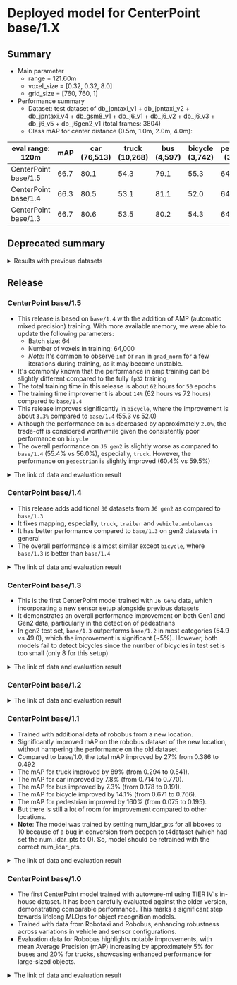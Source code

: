 # Deployed model for CenterPoint base/1.X
## Summary

- Main parameter
  - range = 121.60m
  - voxel_size = [0.32, 0.32, 8.0]
  - grid_size = [760, 760, 1]
- Performance summary
  - Dataset: test dataset of db_jpntaxi_v1 + db_jpntaxi_v2 + db_jpntaxi_v4 + db_gsm8_v1 + db_j6_v1 + db_j6_v2 + db_j6_v3 + db_j6_v5 + db_j6gen2_v1 (total frames: 3804)
  - Class mAP for center distance (0.5m, 1.0m, 2.0m, 4.0m):

| eval range: 120m         | mAP  | car <br> (76,513) | truck <br> (10,268) | bus <br> (4,597) | bicycle <br> (3,742) | pedestrian <br> (30,521) |
| -------------------------| ---- | ----------------- | ------------------- | ---------------- | -------------------- | ------------------------ |
| CenterPoint base/1.5     | 66.7 | 80.1              | 54.3                | 79.1             | 55.3                 | 64.3                     |
| CenterPoint base/1.4     | 66.3 | 80.5              | 53.1                | 81.1             | 52.0                 | 64.7                     |
| CenterPoint base/1.3     | 66.7 | 80.6              | 53.5                | 80.2             | 54.3                 | 64.6                     |

## Deprecated summary
<details>
<summary> Results with previous datasets </summary>

- Dataset: test dataset of db_jpntaxi_v1 + db_jpntaxi_v2 + db_jpntaxi_v4 + db_gsm8_v1 + db_j6_v1 + db_j6_v2 + db_j6_v3 + db_j6_v5 (total frames: 3083)
- Class mAP for center distance (0.5m, 1.0m, 2.0m, 4.0m):

| eval range: 120m     | mAP  | car <br> (49,507) | truck <br> (9,474) | bus <br> (3,394) | bicycle <br> (3,734) | pedestrian <br> (26,778) |
| -------------------- | ---- | ------------------ | -------------------- | ----------------- | --------------------- | ------------------------- |
| CenterPoint base/1.2 | 65.7 | 77.2               | 54.7                 | 77.9              | 53.7                  | 64.9    |
| CenterPoint base/1.1 | 64.2 | 77.0               | 52.8                 | 76.7              | 51.9                  | 62.7    |
| CenterPoint base/1.0 | 62.6 | 75.2               | 47.4                 | 74.7              | 52.0                  | 63.9    |

</details>

## Release

### CenterPoint base/1.5
- This release is based on `base/1.4` with the addition of AMP (automatic mixed precision) training. With more available memory, we were able to update the following parameters:
  - Batch size: 64  
  - Number of voxels in training: 64,000  
  - *Note*: It's common to observe `inf` or `nan` in `grad_norm` for a few iterations during training, as it may become unstable.
- It's commonly known that the performance in amp training can be slightly different compared to the fully `fp32` training
- The total training time in this release is about `62` hours for `50` epochs
- The training time improvement is about `14%` (62 hours vs 72 hours) compared to `base/1.4`
- This release improves significantly in `bicycle`, where the improvement is about `3.3%` compared to `base/1.4` (55.3 vs 52.0)
- Although the performance on `bus` decreased by approximately `2.0%`, the trade-off is considered worthwhile given the consistently poor performance on `bicycle`
- The overall performance on `J6 gen2` is slightly worse as compared to `base/1.4` (55.4% vs 56.0%), especially, `truck`. However, the performance on `pedestrian` is slightly improved (60.4% vs 59.5%)

<details>
<summary> The link of data and evaluation result </summary>

- Evaluation result with db_jpntaxi_v1 + db_jpntaxi_v2 + db_jpntaxi_v4 + db_gsm8_v1 + db_j6_v1 + db_j6_v2 + db_j6_v3 + db_j6_v5 + db_j6gen2_v1 (total frames: 3804):

| Eval range = 120m  | mAP  | car  | truck | bus  | bicycle | pedestrian |
| ------------------ | ---- | ---- | ----- | ---- | ------- | ---------- |
| base/1.5           | 66.7 | 80.1 | 54.3  | 79.1 | 55.3    | 64.3       |
| base/1.4           | 66.3 | 80.5 | 53.1  | 81.1 | 52.0    | 64.7       |
| base/1.3           | 66.7 | 80.6 | 53.5  | 80.2 | 54.3    | 64.6       |

- Evaluation result with db_j6gen2_v1 (total frames: 721):

| Eval range = 120m  | mAP  | car  | truck | bus  | bicycle | pedestrian |
| ------------------ | ---- | ---- | ----- | ---- | ------- | ---------- |
| base/1.5           | 55.4 | 85.8 | 46.1  | 85.0 | 0.0     | 60.4       |
| base/1.4           | 56.0 | 86.5 | 48.3  | 85.4 | 0.2     | 59.5       |
| base/1.3           | 54.9 | 86.3 | 46.0  | 84.0 | 0.0     | 58.2       |

- Model
  - Training dataset: DB JPNTAXI v1.0 + DB JPNTAXI v2.0 + DB JPNTAXI v4.0 + DB GSM8 v1.0 + DB J6 v1.0 + DB J6 v2.0 + DB J6 v3.0 + DB J6 v5.0 + DB J6 Gen2 v1.0 (total frames: 49,605)
  - [Config file path](https://github.com/tier4/AWML/blob/1e76dba5bc26cc664dcaff10b9d407ddd0a0be41/autoware_ml/configs/detection3d/dataset/t4dataset/base.py)
  - Deployed onnx model and ROS parameter files [[WebAuto (for internal)]]([WIP](https://evaluation.tier4.jp/evaluation/mlpackages/7156b453-2861-4ae9-b135-e24e48cc9029/releases/151db018-8575-4435-b178-bfaf1e5930f6?project_id=zWhWRzei))
  - Deployed onnx and ROS parameter files [[model-zoo]]
    - [detection_class_remapper.param.yaml](https://download.autoware-ml-model-zoo.tier4.jp/autoware-ml/models/centerpoint/centerpoint/t4base/v1.5/detection_class_remapper.param.yaml)
    - [centerpoint_t4base_ml_package.param.yaml](https://download.autoware-ml-model-zoo.tier4.jp/autoware-ml/models/centerpoint/centerpoint/t4base/v1.5/centerpoint_t4base_ml_package.param.yaml)
    - [deploy_metadata.yaml](https://download.autoware-ml-model-zoo.tier4.jp/autoware-ml/models/centerpoint/centerpoint/t4base/v1.5/deploy_metadata.yaml)
    - [pts_voxel_encoder_centerpoint_t4base.onnx](https://download.autoware-ml-model-zoo.tier4.jp/autoware-ml/models/centerpoint/centerpoint/t4base/v1.5/pts_voxel_encoder.onnx)
    - [pts_backbone_neck_head_centerpoint_t4base.onnx](https://download.autoware-ml-model-zoo.tier4.jp/autoware-ml/models/centerpoint/centerpoint/t4base/v1.5/pts_backbone_neck_head.onnx)
  - Training results [[Google drive (for internal)]](https://drive.google.com/drive/folders/1ToUDUPMLFLiw_lC7MTFLNfVwv-a-U5Tw?usp=drive_link)
  - Training results [model-zoo]
    - [logs.zip](https://download.autoware-ml-model-zoo.tier4.jp/autoware-ml/models/centerpoint/centerpoint/t4base/v1.5/logs.zip)
    - [checkpoint_best.pth](https://download.autoware-ml-model-zoo.tier4.jp/autoware-ml/models/centerpoint/centerpoint/t4base/v1.5/best_NuScenes+metric_T4Metric_mAP_epoch_49.pth)
    - [config.py](https://download.autoware-ml-model-zoo.tier4.jp/autoware-ml/models/centerpoint/centerpoint/t4base/v1.5/second_secfpn_4xb16_121m_base_amp.py)
  - Train time: NVIDIA A100 80GB * 4 * 50 epochs = 2 days and 14 hours
  - Batch size: 4*16 = 64

- Evaluation result with db_jpntaxi_v1 + db_jpntaxi_v2 + db_jpntaxi_v4 + db_gsm8_v1 + db_j6_v1 + db_j6_v2 + db_j6_v3 + db_j6_v5 + db_j6gen2_v1 (total frames: 3804)
  - Total mAP (eval range = 120m): 0.667

| class_name | Count    | mAP  | AP@0.5m | AP@1.0m | AP@2.0m | AP@4.0m |
| -----------| -------  | ---- | ------- | ------- | ------- | ------- |
| car        |  76,513  | 80.1 | 71.9    | 81.1    | 83.3    | 84.2    |
| truck      |  10,268  | 54.3 | 35.0    | 55.1    | 60.7    | 66.7    |
| bus        |   4,597  | 79.1 | 71.3    | 79.8    | 82.0    | 83.4    |
| bicycle    |   3,742  | 55.3 | 54.4    | 55.5    | 55.6    | 55.8    |
| pedestrian |  30,521  | 64.7 | 62.0    | 63.5    | 65.0    | 66.9    |

- Evaluation result with db_j6gen2_v1 (total frames: 721)
  - Total mAP (eval range = 120m): 0.549

| class_name  | Count   | mAP  | AP@0.5m | AP@1.0m | AP@2.0m | AP@4.0m |
| ----------  | ------  | ---- | ------- | ------- | ------- | ------- |
| car         | 26,990  | 86.5 | 80.3    | 86.6    | 89.1    | 90.1    |
| truck       |    779  | 42.9 | 49.6    | 50.4    | 50.4    | 50.5    |
| bus         |  1,203  | 80.3 | 83.7    | 88.6    | 88.6    | 88.8    |
| bicycle     |      8  |  0.2 |  0.2    |  0.2    |  0.2    |  0.2    |
| pedestrian  |   3,743 | 59.5 | 58.0    | 58.7    | 59.9    | 61.2    |

</details>


### CenterPoint base/1.4
- This release adds additional `30` datasets from `J6 gen2` as compared to `base/1.3`
- It fixes mapping, especially, `truck`, `trailer` and `vehicle.ambulances`
- It has better performance compared to `base/1.3` on gen2 datasets in general
- The overall performance is almost similar except `bicycle`, where `base/1.3` is better than `base/1.4`

<details>
<summary> The link of data and evaluation result </summary>

- Evaluation result with db_jpntaxi_v1 + db_jpntaxi_v2 + db_jpntaxi_v4 + db_gsm8_v1 + db_j6_v1 + db_j6_v2 + db_j6_v3 + db_j6_v5 + db_j6gen2_v1 (total frames: 3804):

| Eval range = 120m  | mAP  | car  | truck | bus  | bicycle | pedestrian |
| ------------------ | ---- | ---- | ----- | ---- | ------- | ---------- |
| base/1.4           | 66.3 | 80.5 | 53.1  | 81.1 | 52.0    | 64.7       |
| base/1.3           | 66.7 | 80.6 | 53.5  | 80.2 | 54.3    | 64.6       |

- Evaluation result with db_j6gen2_v1 (total frames: 721):

| Eval range = 120m  | mAP  | car  | truck | bus  | bicycle | pedestrian |
| ------------------ | ---- | ---- | ----- | ---- | ------- | ---------- |
| base/1.4           | 56.0 | 86.5 | 48.3  | 85.4 | 0.2     | 59.5       |
| base/1.3           | 54.9 | 86.3 | 46.0  | 84.0 | 0.0     | 58.2       |

- Model
  - Training dataset: DB JPNTAXI v1.0 + DB JPNTAXI v2.0 + DB JPNTAXI v4.0 + DB GSM8 v1.0 + DB J6 v1.0 + DB J6 v2.0 + DB J6 v3.0 + DB J6 v5.0 + DB J6 Gen2 v1.0 (total frames: 49,605)
  - [Config file path](https://github.com/tier4/AWML/blob/9eae79d9b415738078dca6982cff1bc25fe7530b/autoware_ml/configs/detection3d/dataset/t4dataset/base.py)
  - Deployed onnx model and ROS parameter files [[WebAuto (for internal)]](https://evaluation.tier4.jp/evaluation/mlpackages/7156b453-2861-4ae9-b135-e24e48cc9029/releases/2aab1e91-57cf-467c-96a8-54cc9b914829?project_id=zWhWRzei)
  - Deployed onnx and ROS parameter files [[model-zoo]]
    - [detection_class_remapper.param.yaml](https://download.autoware-ml-model-zoo.tier4.jp/autoware-ml/models/centerpoint/centerpoint/t4base/v1.4/detection_class_remapper.param.yaml)
    - [centerpoint_t4base_ml_package.param.yaml](https://download.autoware-ml-model-zoo.tier4.jp/autoware-ml/models/centerpoint/centerpoint/t4base/v1.4/centerpoint_t4base_ml_package.param.yaml)
    - [deploy_metadata.yaml](https://download.autoware-ml-model-zoo.tier4.jp/autoware-ml/models/centerpoint/centerpoint/t4base/v1.4/deploy_metadata.yaml)
    - [pts_voxel_encoder_centerpoint_t4base.onnx](https://download.autoware-ml-model-zoo.tier4.jp/autoware-ml/models/centerpoint/centerpoint/t4base/v1.4/pts_voxel_encoder.onnx)
    - [pts_backbone_neck_head_centerpoint_t4base.onnx](https://download.autoware-ml-model-zoo.tier4.jp/autoware-ml/models/centerpoint/centerpoint/t4base/v1.4/pts_backbone_neck_head.onnx)
  - Training results [[Google drive (for internal)]](https://drive.google.com/drive/folders/1HrX_sNcMEG5Kods6DMArSOPEwlzqLxxa?usp=drive_link)
  - Training results [model-zoo]
    - [logs.zip](https://download.autoware-ml-model-zoo.tier4.jp/autoware-ml/models/centerpoint/centerpoint/t4base/v1.4/logs.zip)
    - [checkpoint_best.pth](https://download.autoware-ml-model-zoo.tier4.jp/autoware-ml/models/centerpoint/centerpoint/t4base/v1.4/best_NuScenes+metric_T4Metric_mAP_epoch_47.pth)
    - [config.py](https://download.autoware-ml-model-zoo.tier4.jp/autoware-ml/models/centerpoint/centerpoint/t4base/v1.4/second_secfpn_4xb8_121m_base.py)
  - Train time: NVIDIA A100 80GB * 4 * 50 epochs = 3.0 days
  - Batch size: 4*8 = 32

- Evaluation result with db_jpntaxi_v1 + db_jpntaxi_v2 + db_jpntaxi_v4 + db_gsm8_v1 + db_j6_v1 + db_j6_v2 + db_j6_v3 + db_j6_v5 + db_j6gen2_v1 (total frames: 3804)
  - Total mAP (eval range = 120m): 0.667

| class_name | Count    | mAP  | AP@0.5m | AP@1.0m | AP@2.0m | AP@4.0m |
| -----------| -------  | ---- | ------- | ------- | ------- | ------- |
| car        |  76,513  | 80.5 | 72.1    | 81.8    | 83.5    | 84.4    |
| truck      |  10,268  | 53.1 | 35.9    | 53.6    | 58.2    | 64.8    |
| bus        |   4,597  | 81.1 | 72.7    | 81.9    | 84.3    | 85.5    |
| bicycle    |   3,742  | 52.0 | 51.1    | 52.2    | 52.3    | 52.4    |
| pedestrian |  30,521  | 64.7 | 62.6    | 63.9    | 65.2    | 67.1    |

- Evaluation result with db_j6gen2_v1 (total frames: 721)
  - Total mAP (eval range = 120m): 0.56

| class_name  | Count   | mAP  | AP@0.5m | AP@1.0m | AP@2.0m | AP@4.0m |
| ----------  | ------  | ---- | ------- | ------- | ------- | ------- |
| car         | 26,990  | 86.5 | 80.3    | 86.6    | 89.1    | 90.1    |
| truck       |    779  | 48.3 | 42.9    | 49.6    | 50.4    | 50.5    |
| bus         |  1,203  | 85.4 | 80.3    | 83.7    | 88.6    | 88.8    |
| bicycle     |      8  |  0.2 |  0.2    |  0.2    |  0.2    |  0.2    |
| pedestrian  |   3,743 | 59.5 | 58.0    | 58.7    | 59.9    | 61.2    |

</details>

### CenterPoint base/1.3

- This is the first CenterPoint model trained with `J6 Gen2` data, which incorporating a new sensor setup alongside previous datasets
- It demonstrates an overall performance improvement on both Gen1 and Gen2 data, particularly in the detection of pedestrians
- In gen2 test set, `base/1.3` outperforms `base/1.2` in most categories (54.9 vs 49.0), which the improvement is significant (~5%). However, both models fail to detect bicycles since the number of bicycles in test set is too small (only 8 for this setup)

<details>
<summary> The link of data and evaluation result </summary>

- Evaluation result with db_jpntaxi_v1 + db_jpntaxi_v2 + db_jpntaxi_v4 + db_gsm8_v1 + db_j6_v1 + db_j6_v2 + db_j6_v3 + db_j6_v5 + db_j6gen2_v1 (total frames: 3804):

| Eval range = 120m  | mAP  | car  | truck | bus  | bicycle | pedestrian |
| ------------------ | ---- | ---- | ----- | ---- | ------- | ---------- |
| base/1.3           | 66.7 | 80.6 | 53.7  | 80.2 | 54.3    | 64.7       |
| base/1.2           | 65.6 | 78.7 | 52.6  | 79.6 | 53.6    | 63.5       |


- Evaluation result with db_jpntaxi_v1 + db_jpntaxi_v2 + db_jpntaxi_v4 + db_gsm8_v1 + db_j6_v1 + db_j6_v2 + db_j6_v3 + db_j6_v5 (total frames: 3083):

| Eval range = 120m  | mAP  | car  | truck | bus  | bicycle | pedestrian |
| ------------------ | ---- | ---- | ----- | ---- | ------- | ---------- |
| base/1.3           | 66.6 | 78.0 | 54.5  | 79.0 | 55.6    | 65.6       |
| base/1.2           | 65.6 | 78.7 | 52.6  | 79.6 | 53.6    | 63.5       |

- Evaluation result with db_j6gen2_v1 (total frames: 721):

| Eval range = 120m  | mAP  | car  | truck | bus  | bicycle | pedestrian |
| ------------------ | ---- | ---- | ----- | ---- | ------- | ---------- |
| base/1.3           | 54.9 | 86.3 | 46.0  | 84.0 | 0.0     | 58.3       |
| base/1.2           | 49.0 | 82.0 | 28.4  | 83.0 | 0.0     | 51.5       |

- Model
  - Training dataset: DB JPNTAXI v1.0 + DB JPNTAXI v2.0 + DB JPNTAXI v4.0 + DB GSM8 v1.0 + DB J6 v1.0 + DB J6 v2.0 + DB J6 v3.0 + DB J6 v5.0 + DB J6 Gen2 v1.0 (total frames: 49,605)
  - [Config file path](hhttps://github.com/tier4/AWML/blob/ead522b0523afd1227570097d48400a7a085ed93/autoware_ml/configs/detection3d/dataset/t4dataset/base.py)
  - Deployed onnx model and ROS parameter files [[WebAuto (for internal)]](https://evaluation.tier4.jp/evaluation/mlpackages/7156b453-2861-4ae9-b135-e24e48cc9029/releases/9a2bc8ce-e7f1-46d8-a335-9c188d30b2e1?project_id=zWhWRzei)
  - Deployed onnx and ROS parameter files [[model-zoo]]
    - [detection_class_remapper.param.yaml](https://download.autoware-ml-model-zoo.tier4.jp/autoware-ml/models/centerpoint/centerpoint/t4base/v1.3/detection_class_remapper.param.yaml)
    - [centerpoint_t4base_ml_package.param.yaml](https://download.autoware-ml-model-zoo.tier4.jp/autoware-ml/models/centerpoint/centerpoint/t4base/v1.3/centerpoint_t4base_ml_package.param.yaml)
    - [deploy_metadata.yaml](https://download.autoware-ml-model-zoo.tier4.jp/autoware-ml/models/centerpoint/centerpoint/t4base/v1.3/deploy_metadata.yaml)
    - [pts_voxel_encoder_centerpoint_t4base.onnx](https://download.autoware-ml-model-zoo.tier4.jp/autoware-ml/models/centerpoint/centerpoint/t4base/v1.3/pts_voxel_encoder.onnx)
    - [pts_backbone_neck_head_centerpoint_t4base.onnx](https://download.autoware-ml-model-zoo.tier4.jp/autoware-ml/models/centerpoint/centerpoint/t4base/v1.3/pts_backbone_neck_head.onnx)
  - Training results [[Google drive (for internal)]](https://drive.google.com/drive/folders/1hgV7icWzmXQOP-lfX45e3rWWEaRlLoZX?usp=drive_link)
  - Training results [model-zoo]
    - [logs.zip](https://download.autoware-ml-model-zoo.tier4.jp/autoware-ml/models/centerpoint/centerpoint/t4base/v1.3/logs.zip)
    - [checkpoint_best.pth](https://download.autoware-ml-model-zoo.tier4.jp/autoware-ml/models/centerpoint/centerpoint/t4base/v1.3/best_NuScenes+metric_T4Metric_mAP_epoch_49.pth)
    - [config.py](https://download.autoware-ml-model-zoo.tier4.jp/autoware-ml/models/centerpoint/centerpoint/t4base/v1.3/second_secfpn_4xb8_121m_base.py)
  - Train time: NVIDIA A100 80GB * 4 * 50 epochs = 3.0 days
  - Batch size: 4*8 = 32

- Evaluation result with db_jpntaxi_v1 + db_jpntaxi_v2 + db_jpntaxi_v4 + db_gsm8_v1 + db_j6_v1 + db_j6_v2 + db_j6_v3 + db_j6_v5 + db_j6gen2_v1 (total frames: 3804)
  - Total mAP (eval range = 120m): 0.667

| class_name | Count    | mAP  | AP@0.5m | AP@1.0m | AP@2.0m | AP@4.0m |
| -----------| -------  | ---- | ------- | ------- | ------- | ------- |
| car        |  76,497  | 80.6 | 72.2    | 82.0    | 83.6    | 84.5    |
| truck      |  10,253  | 53.7 | 34.2    | 54.2    | 61.0    | 65.4    |
| bus        |   4,597  | 80.2 | 72.0    | 81.1    | 83.6    | 84.2    |
| bicycle    |   3,742  | 54.3 | 53.5    | 54.4    | 54.6    | 54.7    |
| pedestrian |  30,518  | 64.7 | 62.7    | 63.8    | 65.2    | 66.9    |

- Evaluation result with db_jpntaxi_v1 + db_jpntaxi_v2 + db_jpntaxi_v4 + db_gsm8_v1 + db_j6_v1 + db_j6_v2 + db_j6_v3 + db_j6_v5 (total frames: 3083)
  - Total mAP (eval range = 120m): 0.666

| class_name | Count   | mAP  | AP@0.5m | AP@1.0m | AP@2.0m | AP@4.0m |
| --------   | ------- | ---- | ------- | ------- | ------- | ------- |
| car        | 49,507  | 78.0 | 69.1    | 79.6    | 81.6    | 81.9    |
| truck      |  9,474  | 54.5 | 33.8    | 54.8    | 62.6    | 66.9    |
| bus        |  3,394  | 79.0 | 70.1    | 80.5    | 82.1    | 83.4    |
| bicycle    |  3,734  | 55.6 | 54.7    | 55.8    | 55.9    | 56.1    |
| pedestrian | 26,778  | 65.6 | 63.5    | 64.7    | 66.1    | 68.0    |

- Evaluation result with db_j6gen2_v1 (total frames: 721)
  - Total mAP (eval range = 120m): 0.549

| class_name  | Count   | mAP  | AP@0.5m | AP@1.0m | AP@2.0m | AP@4.0m |
| ----------  | ------  | ---- | ------- | ------- | ------- | ------- |
| car         | 26,990  | 86.3 | 80.3    | 86.6    | 88.9    | 89.3    |
| truck       |    779  | 46.0 | 42.4    | 46.1    | 47.7    | 47.8    |
| bus         |  1,203  | 84.0 | 79.6    | 82.6    | 86.9    | 86.9    |
| bicycle     |      8  | 0.0  | 0.0     | 0.0     | 0.0     | 0.0     |
| pedestrian  |   3,740 | 58.3 | 57.1    | 57.6    | 58.7    | 59.8    |

</details>


### CenterPoint base/1.2


<details>
<summary> The link of data and evaluation result </summary>

- Evaluation result with db_jpntaxi_v1 + db_jpntaxi_v2 + db_jpntaxi_v4 + db_gsm8_v1 + db_j6_v1 + db_j6_v2 + db_j6_v3 + db_j6_v5 (total frames: 3083):

| Eval range = 120m  | mAP  | car  | truck | bus  | bicycle | pedestrian |
| ------------------ | ---- | ---- | ----- | ---- | ------- | ---------- |
| base/1.2 (122.88m) | 65.7 | 77.2 | 54.7  | 77.9 | 53.7    | 64.9       |
| base/1.1 (122.88m) | 64.2 | 77.0 | 52.8  | 76.7 | 51.9    | 62.7       |

- Evaluation result with db_jpntaxi_v1 + db_jpntaxi_v2 + db_jpntaxi_v4 + db_gsm8_v1 + db_j6_v1 + db_j6_v2 + db_j6_v3 (total frames: 3026):

| Eval range = 120m  | mAP  | car  | truck | bus  | bicycle | pedestrian |
| ------------------ | ---- | ---- | ----- | ---- | ------- | ---------- |
| base/1.2 (122.88m) | 65.9 | 77.4 | 55.0  | 78.1 | 53.8    | 65.1       |
| base/1.1 (122.88m) | 64.6 | 77.5 | 53.2  | 77.3 | 52.0    | 62.8       |

- Evaluation result with db_j6_v5 (total frames: 57):

| Eval range = 120m  | mAP  | car  | truck | bus  | bicycle | pedestrian |
| ------------------ | ---- | ---- | ----- | ---- | ------- | ---------- |
| base/1.2 (122.88m) | 42.8 | 70.7 | 16.5  | 62.6 | 0.0     | 64.2       |
| base/1.1 (122.88m) | 37.1 | 70.1 | 8.2   | 49.2 | 0.0     | 58.0       |

- Evaluation result with db_j6_v3 + db_j6_v5 (total frames: 337). These two datasets are from the same location, so we jointly evaluate on them too:

| Eval range = 120m  | mAP  | car  | truck | bus  | bicycle | pedestrian |
| ------------------ | ---- | ---- | ----- | ---- | ------- | ---------- |
| base/1.2 (122.88m) | 60.1 | 74.7 | 16.3  | 78.1 | 73.8    | 57.7       |
| base/1.1 (122.88m) | 56.1 | 74.5 | 7.2   | 75.5 | 70.6    | 52.8       |


- Model
  - Training dataset: db_jpntaxi_v1 + db_jpntaxi_v2 + db_jpntaxi_v3 + db_gsm8_v1 + db_j6_v1 + db_j6_v2 + db_j6_v3 + db_j6_v5 (total frames: 41835)
  - [Pull Request](https://github.com/tier4/AWML/pull/18)
  - [Config file path](https://github.com/tier4/AWML/blob/d037b1d511d0ffb6f37f3e4e13460bc8483e2ccf/projects/CenterPoint/configs/t4dataset/Centerpoint/second_secfpn_2xb8_121m_base.py)
  - Deployed onnx model and ROS parameter files [[WebAuto (for internal)]](https://evaluation.tier4.jp/evaluation/mlpackages/7156b453-2861-4ae9-b135-e24e48cc9029/releases/bc069e21-0152-4e89-aa2d-67c94fcf0582?project_id=zWhWRzei)
  - Deployed onnx and ROS parameter files [[model-zoo]]
    - [detection_class_remapper.param.yaml](https://download.autoware-ml-model-zoo.tier4.jp/autoware-ml/models/centerpoint/centerpoint/t4base/v1.2/detection_class_remapper.param.yaml)
    - [centerpoint_t4base_ml_package.param.yaml](https://download.autoware-ml-model-zoo.tier4.jp/autoware-ml/models/centerpoint/centerpoint/t4base/v1.2/centerpoint_t4base_ml_package.param.yaml)
    - [deploy_metadata.yaml](https://download.autoware-ml-model-zoo.tier4.jp/autoware-ml/models/centerpoint/centerpoint/t4base/v1.2/deploy_metadata.yaml)
    - [pts_voxel_encoder_centerpoint_t4base.onnx](https://download.autoware-ml-model-zoo.tier4.jp/autoware-ml/models/centerpoint/centerpoint/t4base/v1.2/pts_voxel_encoder.onnx)
    - [pts_backbone_neck_head_centerpoint_t4base.onnx](https://download.autoware-ml-model-zoo.tier4.jp/autoware-ml/models/centerpoint/centerpoint/t4base/v1.2/pts_backbone_neck_head.onnx)
  - Training results [model-zoo]
    - [logs.zip](https://download.autoware-ml-model-zoo.tier4.jp/autoware-ml/models/centerpoint/centerpoint/t4base/v1.2/logs.zip)
    - [checkpoint_best.pth](https://download.autoware-ml-model-zoo.tier4.jp/autoware-ml/models/centerpoint/centerpoint/t4base/v1.2/best_NuScenes+metric_T4Metric_mAP_epoch_49.pth)
    - [checkpoint_latest.pth](https://download.autoware-ml-model-zoo.tier4.jp/autoware-ml/models/centerpoint/centerpoint/t4base/v1.2/epoch_50.pth)
    - [config.py](https://download.autoware-ml-model-zoo.tier4.jp/autoware-ml/models/centerpoint/centerpoint/t4base/v1.2/second_secfpn_2xb8_121m_base.py)
  - train time: NVIDIA A100 80GB * 2 * 50 epochs = 4.5 days
- Evaluation result with test-dataset: db_jpntaxi_v1 + db_jpntaxi_v2 + db_jpntaxi_v4 + db_gsm8_v1 + db_j6_v1 + db_j6_v2 + db_j6_v3 + db_j6_v5 (total frames: 3083):
  - Total mAP (eval range = 120m): 0.657

| class_name | mAP  | AP@0.5m | AP@1.0m | AP@2.0m | AP@4.0m |
| ---------- | ---- | ------- | ------- | ------- | ------- |
| car        | 77.2 | 68.4    | 78.7    | 80.4    | 81.3    |
| truck      | 54.7 | 35.3    | 55.1    | 61.7    | 66.6    |
| bus        | 77.9 | 68.5    | 79.3    | 81.6    | 82.4    |
| bicycle    | 53.7 | 52.6    | 53.9    | 54.0    | 54.2    |
| pedestrian | 64.9 | 62.7    | 64.1    | 65.5    | 67.4    |

- Evaluation result with eval-dataset db_jpntaxi_v1 + db_jpntaxi_v2 + db_jpntaxi_v4 + db_gsm8_v1 + db_j6_v1 + db_j6_v2 + db_j6_v3(total frames: 3026):
  - Total mAP (eval range = 120m): 0.659

| class_name | mAP  | AP@0.5m | AP@1.0m | AP@2.0m | AP@4.0m |
| ---------- | ---- | ------- | ------- | ------- | ------- |
| car        | 77.4 | 68.7    | 79.0    | 80.6    | 81.4    |
| truck      | 55.0 | 35.6    | 55.4    | 62.0    | 66.9    |
| bus        | 78.1 | 68.6    | 79.4    | 81.8    | 82.6    |
| bicycle    | 53.8 | 52.7    | 54.0    | 54.1    | 54.3    |
| pedestrian | 65.1 | 62.8    | 64.4    | 65.8    | 67.4    |

- Evaluation result with eval-dataset db_j6_v5(total frames: 57):
  - Total mAP (eval range = 120m): 0.428

| class_name | mAP  | AP@0.5m | AP@1.0m | AP@2.0m | AP@4.0m |
| ---------- | ---- | ------- | ------- | ------- | ------- |
| car        | 70.7 | 61.2    | 71.0    | 74.8    | 75.9    |
| truck      | 16.5 | 3.2     | 19.7    | 21.5    | 21.5    |
| bus        | 62.6 | 58.0    | 62.7    | 64.8    | 64.8    |
| bicycle    | 0.0  | 0.0     | 0.0     | 0.0     | 0.0     |
| pedestrian | 64.2 | 58.9    | 62.9    | 65.4    | 69.4    |

- Evaluation result with eval-dataset db_j6_v3 + db_j6_v5 (total frames: 337). These two datasets are from same location, so we jointly evaluate on them too:
  - Total mAP (eval range = 120m): 0.601

| class_name | mAP  | AP@0.5m | AP@1.0m | AP@2.0m | AP@4.0m |
| ---------- | ---- | ------- | ------- | ------- | ------- |
| car        | 74.7 | 65.3    | 76.0    | 78.6    | 78.9    |
| truck      | 16.3 | 7.2     | 18.3    | 19.8    | 19.8    |
| bus        | 78.1 | 72.1    | 78.6    | 80.5    | 81.4    |
| bicycle    | 73.8 | 73.6    | 73.9    | 73.9    | 73.9    |
| pedestrian | 57.7 | 54.1    | 57.4    | 58.8    | 60.7    |

- Evaluation result of **base/1.1 ↓** with eval-dataset db_jpntaxi_v1 + db_jpntaxi_v2 + db_jpntaxi_v4 + db_gsm8_v1 + db_j6_v1 + db_j6_v2 + db_j6_v3 + db_j6_v5(total frames: 3083):
  - Total mAP (eval range = 120m): 0.642

| class_name | mAP  | AP@0.5m | AP@1.0m | AP@2.0m | AP@4.0m |
| ---------- | ---- | ------- | ------- | ------- | ------- |
| car        | 77.0 | 67.9    | 78.2    | 80.5    | 81.3    |
| truck      | 52.8 | 32.0    | 52.6    | 60.4    | 66.2    |
| bus        | 76.7 | 65.9    | 78.8    | 80.4    | 81.7    |
| bicycle    | 51.9 | 51.2    | 52.1    | 52.2    | 52.2    |
| pedestrian | 62.7 | 60.5    | 61.8    | 63.3    | 65.1    |

- Evaluation result of **base/1.1 ↓** with eval-dataset db_jpntaxi_v1 + db_jpntaxi_v2 + db_jpntaxi_v4 + db_gsm8_v1 + db_j6_v1 + db_j6_v2 + db_j6_v3(total frames: 3026):
  - Total mAP (eval range = 120m): 0.646

| class_name | mAP  | AP@0.5m | AP@1.0m | AP@2.0m | AP@4.0m |
| ---------- | ---- | ------- | ------- | ------- | ------- |
| car        | 77.5 | 68.6    | 79.0    | 80.7    | 81.5    |
| truck      | 53.2 | 32.3    | 53.1    | 60.7    | 66.9    |
| bus        | 77.3 | 66.2    | 79.1    | 81.2    | 82.6    |
| bicycle    | 52.0 | 51.3    | 52.2    | 52.3    | 52.4    |
| pedestrian | 62.8 | 60.7    | 61.9    | 63.3    | 65.2    |

- Evaluation result of **base/1.1 ↓** with eval-dataset db_j6_v5(total frames: 57):
  - Total mAP (eval range = 120m): 0.371

------------- T4Metric results -------------
| class_name | mAP  | AP@0.5m | AP@1.0m | AP@2.0m | AP@4.0m |
| ---------- | ---- | ------- | ------- | ------- | ------- |
| car        | 70.1 | 61.5    | 69.1    | 74.8    | 75.3    |
| truck      | 8.2  | 0.0     | 4.2     | 14.4    | 14.4    |
| bus        | 49.2 | 48.0    | 49.3    | 49.8    | 49.8    |
| bicycle (0)| 0.0  | 0.0     | 0.0     | 0.0     | 0.0     |  
| pedestrian | 58.0 | 52.1    | 57.8    | 60.3    | 62.0    |

- Evaluation result  of **base/1.1 ↓** with eval-dataset db_j6_v3 + db_j6_v5 (total frames: 337). These two datasets are from same location, so we jointly evaluate on them too:
  - Total mAP (eval range = 120m): 0.561

| class_name | mAP  | AP@0.5m | AP@1.0m | AP@2.0m | AP@4.0m |
| ---------- | ---- | ------- | ------- | ------- | ------- |
| car        | 74.5 | 65.1    | 75.6    | 78.3    | 79.1    |
| truck      | 7.2  | 2.1     | 5.3     | 10.7    | 10.7    |
| bus        | 75.5 | 67.9    | 76.7    | 77.9    | 79.4    |
| bicycle    | 70.6 | 70.0    | 70.8    | 70.8    | 70.8    |
| pedestrian | 52.8 | 49.0    | 53.1    | 54.2    | 55.0    |

</details>

### CenterPoint base/1.1

- Trained with additional data of robobus from a new location.
- Significantly improved mAP on the robobus dataset of the new location, without hampering the performance on the old dataset.
- Compared to base/1.0, the total mAP improved by 27% from 0.386 to 0.492
- The mAP for truck improved by 89% (from 0.294 to 0.541).
- The mAP for car improved by 7.8% (from 0.714 to 0.770).
- The mAP for bus improved by 7.3% (from 0.178 to 0.191).
- The mAP for bicycle improved by 14.1% (from 0.671 to 0.766).
- The mAP for pedestrian improved by 160% (from 0.075 to 0.195).
- But there is still a lot of room for improvement compared to other locations.
- **Note**: The model was trained by setting num_idar_pts for all bboxes to 10 because of a bug in conversion from deepen to t4dataset (which had set the num_idar_pts to 0). So, model should be retrained with the correct num_idar_pts.

<details>
<summary> The link of data and evaluation result </summary>

- Evaluation result with db_jpntaxi_v1 + db_jpntaxi_v2 + db_jpntaxi_v4 + db_gsm8_v1 + db_j6_v1 + db_j6_v2 + db_j6_v3 (total frames: 3026):

| Eval range = 120m  | mAP  | car  | truck | bus  | bicycle | pedestrian |
| ------------------ | ---- | ---- | ----- | ---- | ------- | ---------- |
| base/1.1 (122.88m) | 64.7 | 76.0 | 53.2  | 77.6 | 52.4    | 64.0       |
| base/1.0 (122.88m) | 62.6 | 74.2 | 48.3  | 75.4 | 51.6    | 63.4       |


- Evaluation result with db_jpntaxi_v1 + db_jpntaxi_v2 + db_jpntaxi_v4 + db_gsm8_v1 + db_j6_v1 + db_j6_v2 (total frames: 2787):

| Eval range = 120m  | mAP  | car  | truck | bus  | bicycle | pedestrian |
| ------------------ | ---- | ---- | ----- | ---- | ------- | ---------- |
| base/1.1 (122.88m) | 64.8 | 76.1 | 53.2  | 78.7 | 51.8    | 64.4       |
| base/1.0 (122.88m) | 64.5 | 75.0 | 50.7  | 78.1 | 53.2    | 64.8       |

- Evaluation result with db_j6_v3  (total frames: 239):

| Eval range = 120m  | mAP  | car  | truck | bus  | bicycle | pedestrian |
| ------------------ | ---- | ---- | ----- | ---- | ------- | ---------- |
| base/1.1 (122.88m) | 49.2 | 77.0 | 54.1  | 19.1 | 76.6    | 19.5       |
| base/1.0 (122.88m) | 38.6 | 71.4 | 29.4  | 17.8 | 67.1    | 7.5        |

- Model
  - Training dataset: db_jpntaxi_v1 + db_jpntaxi_v2 + db_jpntaxi_v3 + db_gsm8_v1 + db_j6_v1 + db_j6_v2 + db_j6_v3 (total frames: 40769)
  - [Config file path](https://github.com/tier4/AWML/blob/d037b1d511d0ffb6f37f3e4e13460bc8483e2ccf/projects/CenterPoint/configs/t4dataset/Centerpoint/second_secfpn_2xb8_121m_base.py)
  - Deployed onnx model and ROS parameter files [[WebAuto (for internal)]](https://evaluation.tier4.jp/evaluation/mlpackages/7156b453-2861-4ae9-b135-e24e48cc9029/releases/48c47d87-5f09-415d-9f69-d9857f513fff?project_id=zWhWRzei&tab=items)
  - Deployed onnx and ROS parameter files [[model-zoo]]
    - [detection_class_remapper.param.yaml](https://download.autoware-ml-model-zoo.tier4.jp/autoware-ml/models/centerpoint/centerpoint/t4base/v1.1/detection_class_remapper.param.yaml)
    - [centerpoint_t4base_ml_package.param.yaml](https://download.autoware-ml-model-zoo.tier4.jp/autoware-ml/models/centerpoint/centerpoint/t4base/v1.1/centerpoint_t4base_ml_package.param.yaml)
    - [deploy_metadata.yaml](https://download.autoware-ml-model-zoo.tier4.jp/autoware-ml/models/centerpoint/centerpoint/t4base/v1.1/deploy_metadata.yaml)
    - [pts_voxel_encoder_centerpoint_t4base.onnx](https://download.autoware-ml-model-zoo.tier4.jp/autoware-ml/models/centerpoint/centerpoint/t4base/v1.1/pts_voxel_encoder_centerpoint_t4base.onnx)
    - [pts_backbone_neck_head_centerpoint_t4base.onnx](https://download.autoware-ml-model-zoo.tier4.jp/autoware-ml/models/centerpoint/centerpoint/t4base/v1.1/pts_backbone_neck_head_centerpoint_t4base.onnx)
  - Training results [model-zoo]
    - [logs.zip](https://download.autoware-ml-model-zoo.tier4.jp/autoware-ml/models/centerpoint/centerpoint/t4base/v1.1/logs.zip)
    - [checkpoint_best.pth](https://download.autoware-ml-model-zoo.tier4.jp/autoware-ml/models/centerpoint/centerpoint/t4base/v1.1/epoch_50.pth)
    - [config.py](https://download.autoware-ml-model-zoo.tier4.jp/autoware-ml/models/centerpoint/centerpoint/t4base/v1.1/second_secfpn_121m_2xb8.py)
  - train time: NVIDIA A100 80GB * 2 * 50 epochs = 4.5 days
- Evaluation result with test-dataset: db_jpntaxi_v1 + db_jpntaxi_v2 + db_jpntaxi_v4 + db_gsm8_v1 + db_j6_v1 + db_j6_v2 + db_j6_v3 (total frames: 3026):
  - Total mAP (eval range = 120m): 0.647

| class_name | mAP  | AP@0.5m | AP@1.0m | AP@2.0m | AP@4.0m |
| ---------- | ---- | ------- | ------- | ------- | ------- |
| car        | 76.0 | 66.9    | 77.4    | 79.5    | 80.4    |
| truck      | 53.2 | 32.4    | 53.3    | 60.7    | 66.5    |
| bus        | 77.6 | 66.4    | 79.8    | 81.4    | 82.8    |
| bicycle    | 52.4 | 51.8    | 52.4    | 52.4    | 53.0    |
| pedestrian | 64.0 | 61.9    | 63.2    | 64.6    | 66.4    |

- Evaluation result with eval-dataset db_jpntaxi_v1 + db_jpntaxi_v2 + db_jpntaxi_v4 + db_gsm8_v1 + db_j6_v1 + db_j6_v2 (total frames: 2787):
  - Total mAP (eval range = 120m): 0.648

| class_name | mAP  | AP@0.5m | AP@1.0m | AP@2.0m | AP@4.0m |
| ---------- | ---- | ------- | ------- | ------- | ------- |
| car        | 76.1 | 66.6    | 77.9    | 79.6    | 80.4    |
| truck      | 53.2 | 31.9    | 53.2    | 60.8    | 67.0    |
| bus        | 78.7 | 67.4    | 80.9    | 82.6    | 84.0    |
| bicycle    | 51.8 | 50.9    | 52.0    | 52.1    | 52.1    |
| pedestrian | 64.4 | 62.2    | 63.5    | 65.0    | 66.8    |

- Evaluation result with eval-dataset db_j6_v3  (total frames: 239):
  - Total mAP (eval range = 120m): 0.492

| class_name | mAP  | AP@0.5m | AP@1.0m | AP@2.0m | AP@4.0m |
| ---------- | ---- | ------- | ------- | ------- | ------- |
| car        | 77.0 | 71.3    | 77.6    | 79.0    | 80.1    |
| truck      | 54.1 | 44.7    | 54.2    | 56.7    | 60.5    |
| bus        | 19.1 | 13.8    | 20.9    | 20.9    | 20.9    |
| bicycle    | 76.6 | 76.6    | 76.6    | 76.6    | 76.6    |
| pedestrian | 19.5 | 18.9    | 19.3    | 19.4    | 20.1    |

- Evaluation result of **base/1.0 ↓** with eval-dataset db_j6_v3  (total frames: 239):
  - Total mAP (eval range = 120m): 0.386

| class_name | mAP  | AP@0.5m | AP@1.0m | AP@2.0m | AP@4.0m |
| ---------- | ---- | ------- | ------- | ------- | ------- |
| car        | 71.4 | 65.6    | 71.5    | 73.7    | 74.9    |
| truck      | 29.4 | 21.8    | 29.6    | 31.9    | 34.4    |
| bus        | 17.8 | 15.3    | 18.6    | 18.6    | 18.6    |
| bicycle    | 67.1 | 67.1    | 67.1    | 67.1    | 67.1    |
| pedestrian | 7.5  | 7.3     | 7.3     | 7.4     | 7.9     |

- Evaluation result of **base/1.0 ↓** with eval-dataset db_jpntaxi_v1 + db_jpntaxi_v2 + db_jpntaxi_v4 + db_gsm8_v1 + db_j6_v1 + db_j6_v2 + db_j6_v3 (total frames: 3026):
  - Total mAP (eval range = 120m): 0.626

| class_name | mAP  | AP@0.5m | AP@1.0m | AP@2.0m | AP@4.0m |
| ---------- | ---- | ------- | ------- | ------- | ------- |
| car        | 74.2 | 64.0    | 75.7    | 78.1    | 79.0    |
| truck      | 48.3 | 26.1    | 48.5    | 56.7    | 62.1    |
| bus        | 75.4 | 65.9    | 76.8    | 78.8    | 80.1    |
| bicycle    | 51.6 | 51.0    | 51.5    | 51.5    | 52.2    |
| pedestrian | 63.4 | 61.2    | 62.5    | 63.9    | 65.9    |

</details>

### CenterPoint base/1.0

- The first CenterPoint model trained with autoware-ml using TIER IV's in-house dataset. It has been carefully evaluated against the older version, demonstrating comparable performance. This marks a significant step towards lifelong MLOps for object recognition models.
- Trained with data from Robotaxi and Robobus, enhancing robustness across variations in vehicle and sensor configurations.
- Evaluation data for Robobus highlights notable improvements, with mean Average Precision (mAP) increasing by approximately 5% for buses and 20% for trucks, showcasing enhanced performance for large-sized objects.

<details>
<summary> The link of data and evaluation result </summary>

We evaluate for T4dataset and compare to old library.
Old library is based on mmdetection3d v0 and we integrate to mmdetection3d v1 based library.

| Eval range = 120m             | mAP  | car  | truck | bus  | bicycle | pedestrian |
| ----------------------------- | ---- | ---- | ----- | ---- | ------- | ---------- |
| Old library version (122.88m) | 62.2 | 74.7 | 43.0  | 75.0 | 54.0    | 64.1       |
| CenterPoint v1.0.0 (122.88m)  | 64.5 | 75.0 | 50.7  | 78.1 | 53.2    | 64.8       |

- Model
  - Training dataset: DB JPNTAXI v1.0 + DB JPNTAXI v2.0 + DB JPNTAXI v3.0 + DB GSM8 v1.0 + DB J6 v1.0 (total frames: 34,137)
  - [Config file path](https://github.com/tier4/AWML/blob/5f472170f07251184dc009a1ec02be3b4f3bf98c/autoware_ml/configs/detection3d/dataset/t4dataset/base.py)
  - Deployed onnx model and ROS parameter files [[WebAuto (for internal)]](https://evaluation.tier4.jp/evaluation/mlpackages/7156b453-2861-4ae9-b135-e24e48cc9029/releases/1711f9c5-defa-4af1-b94b-e7978500df89?project_id=zWhWRzei)
  - Deployed onnx and ROS parameter files [[model-zoo]]
    - [detection_class_remapper.param.yaml](https://download.autoware-ml-model-zoo.tier4.jp/autoware-ml/models/centerpoint/centerpoint/t4base/v1.0/detection_class_remapper.param.yaml)
    - [centerpoint_t4base_ml_package.param.yaml](https://download.autoware-ml-model-zoo.tier4.jp/autoware-ml/models/centerpoint/centerpoint/t4base/v1.0/centerpoint_t4base_ml_package.param.yaml)
    - [deploy_metadata.yaml](https://download.autoware-ml-model-zoo.tier4.jp/autoware-ml/models/centerpoint/centerpoint/t4base/v1.0/deploy_metadata.yaml)
    - [pts_voxel_encoder_centerpoint_t4base.onnx](https://download.autoware-ml-model-zoo.tier4.jp/autoware-ml/models/centerpoint/centerpoint/t4base/v1.0/pts_voxel_encoder_centerpoint_t4base.onnx)
    - [pts_backbone_neck_head_centerpoint_t4base.onnx](https://download.autoware-ml-model-zoo.tier4.jp/autoware-ml/models/centerpoint/centerpoint/t4base/v1.0/pts_backbone_neck_head_centerpoint_t4base.onnx)
  - Training results [[Google drive (for internal)]](https://drive.google.com/drive/u/0/folders/1bMarMoNQXdF_3nB-BjFx28S5HMIfgeIJ)
  - Training results [model-zoo]
    - [logs.zip](https://download.autoware-ml-model-zoo.tier4.jp/autoware-ml/models/centerpoint/centerpoint/t4base/v1.0/logs.zip)
    - [checkpoint_best.pth](https://download.autoware-ml-model-zoo.tier4.jp/autoware-ml/models/centerpoint/centerpoint/t4base/v1.0/epoch_50.pth)
    - [config.py](https://download.autoware-ml-model-zoo.tier4.jp/autoware-ml/models/centerpoint/centerpoint/t4base/v1.0/second_secfpn_121m_2xb8.py)
  - train time: NVIDIA A100 80GB * 2 * 50 epochs = 4.5 days
- Evaluation result with test-dataset: DB JPNTAXI v1.0 + DB JPNTAXI v2.0 + DB JPNTAXI v3.0 + DB GSM8 v1.0 + DB J6 v1.0 (total frames: 1,394):
  - Total mAP (eval range = 120m): 0.644

| class_name | Count  | mAP  | AP@0.5m | AP@1.0m | AP@2.0m | AP@4.0m |
| ---------- | ------ | ---- | ------- | ------- | ------- | ------- |
| car        | 41,133 | 75.0 | 64.7    | 76.8    | 79.1    | 79.5    |
| truck      | 8,890  | 50.7 | 27.8    | 50.5    | 59.6    | 65.1    |
| bus        | 3,275  | 78.1 | 69.2    | 79.6    | 81.1    | 82.6    |
| bicycle    | 3,635  | 53.2 | 52.3    | 53.4    | 53.5    | 53.6    |
| pedestrian | 25,981 | 64.8 | 62.4    | 64.0    | 65.4    | 67.4    |

- Evaluation result with eval-dataset DB JPNTAXI v1.0 + DB JPNTAXI v2.0 + DB JPNTAXI v3.0 (total frames: 50):
  - Total mAP (eval range = 120m): 0.633

| class_name | Count  | mAP  | AP@0.5m | AP@1.0m | AP@2.0m | AP@4.0m |
| ---------- | ------ | ---- | ------- | ------- | ------- | ------- |
| car        | 16,126 | 74.8 | 61.2    | 77.3    | 79.8    | 80.9    |
| truck      | 4,578  | 53.3 | 32.7    | 53.3    | 60.8    | 66.4    |
| bus        | 1,457  | 66.4 | 52.2    | 67.9    | 71.4    | 74.0    |
| bicycle    | 1,040  | 56.3 | 53.9    | 56.6    | 57.3    | 57.4    |
| pedestrian | 11,971 | 65.5 | 62.1    | 64.7    | 66.6    | 68.6    |

- Evaluation result with eval-dataset DB GSM8 v1.0 + DB J6 v1.0 (total frames: 12):
  - Total mAP (eval range = 120m): 0.645

| class_name | Count  | mAP  | AP@0.5m | AP@1.0m | AP@2.0m | AP@4.0m |
| ---------- | ------ | ---- | ------- | ------- | ------- | ------- |
| car        | 25,007 | 75.0 | 66.5    | 76.3    | 78.6    | 78.8    |
| truck      | 4,573  | 45.5 | 21.1    | 44.3    | 54.9    | 61.8    |
| bus        | 1,818  | 86.6 | 81.8    | 87.8    | 87.9    | 88.9    |
| bicycle    | 2,567  | 51.2 | 51.2    | 51.2    | 51.2    | 51.3    |
| pedestrian | 14,010 | 63.9 | 63.0    | 63.2    | 63.7    | 65.7    |

</details>
